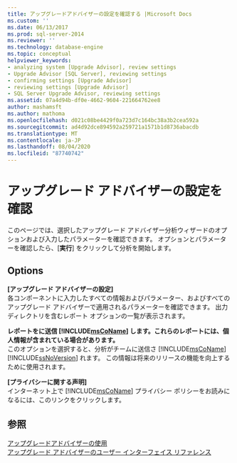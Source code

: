 ```yaml
---
title: アップグレードアドバイザーの設定を確認する |Microsoft Docs
ms.custom: ''
ms.date: 06/13/2017
ms.prod: sql-server-2014
ms.reviewer: ''
ms.technology: database-engine
ms.topic: conceptual
helpviewer_keywords:
- analyzing system [Upgrade Advisor], review settings
- Upgrade Advisor [SQL Server], reviewing settings
- confirming settings [Upgrade Advisor]
- reviewing settings [Upgrade Advisor]
- SQL Server Upgrade Advisor, reviewing settings
ms.assetid: 07a4d94b-df0e-4662-9604-221664762ee8
author: mashamsft
ms.author: mathoma
ms.openlocfilehash: d021c08be4429f0a723d7c164bc38a3b2cea592a
ms.sourcegitcommit: ad4d92dce894592a259721a1571b1d8736abacdb
ms.translationtype: MT
ms.contentlocale: ja-JP
ms.lasthandoff: 08/04/2020
ms.locfileid: "87740742"
---
```

# <a name="confirm-upgrade-advisor-settings"></a>アップグレード アドバイザーの設定を確認
  このページでは、選択したアップグレード アドバイザー分析ウィザードのオプションおよび入力したパラメーターを確認できます。 オプションとパラメーターを確認したら、[**実行**] をクリックして分析を開始します。  
  
## <a name="options"></a>Options  
 **[アップグレード アドバイザーの設定]**  
 各コンポーネントに入力したすべての情報およびパラメーター、およびすべてのアップグレード アドバイザーで適用されるパラメーターを確認できます。 出力ディレクトリを含むレポート オプションの一覧が表示されます。  
  
 **レポートをに送信 [!INCLUDE[msCoName](../../includes/msconame-md.md)] します。これらのレポートには、個人情報が含まれている場合があります。**  
 このオプションを選択すると、分析がチームに送信さ [!INCLUDE[msCoName](../../includes/msconame-md.md)] [!INCLUDE[ssNoVersion](../../includes/ssnoversion-md.md)] れます。 この情報は将来のリリースの機能を向上するために使用されます。  
  
 **[プライバシーに関する声明]**  
 インターネット上で [!INCLUDE[msCoName](../../includes/msconame-md.md)] プライバシー ポリシーをお読みになるには、このリンクをクリックします。  
  
## <a name="see-also"></a>参照  
 [アップグレードアドバイザーの使用](../../../2014/sql-server/install/working-with-upgrade-advisor.md)   
 [アップグレード アドバイザーのユーザー インターフェイス リファレンス](../../../2014/sql-server/install/upgrade-advisor-user-interface-reference.md)  
  
  
